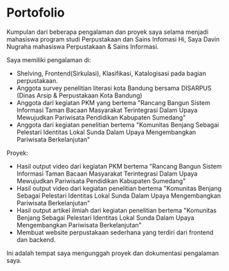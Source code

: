 # Portofolio
Kumpulan dari beberapa pengalaman dan proyek saya selama menjadi mahasiswa program studi Perpustakaan dan Sains Infomasi 
Hi, Saya Davin Nugraha mahasiswa Perpustakaan & Sains Informasi.

Saya memiliki pengalaman di:
- Shelving, Frontend(Sirkulasi), Klasifikasi, Katalogisasi pada bagian perpustakaan.
- Anggota survey penelitian literasi kota Bandung bersama DISARPUS (Dinas Arsip & Perpustakaan Kota Bandung)
- Anggota dari kegiatan PKM yang bertema "Rancang Bangun Sistem Informasi Taman Bacaan Masyarakat Terintegrasi Dalam Upaya Mewujudkan Pariwisata Pendidikan Kabupaten Sumedang"
- Anggota dari kegiatan penelitian bertema "Komunitas Benjang Sebagai Pelestari Identitas Lokal Sunda Dalam Upaya Mengembangkan Pariwisata Berkelanjutan"

Proyek:
- Hasil output video dari kegiatan PKM bertema "Rancang Bangun Sistem Informasi Taman Bacaan Masyarakat Terintegrasi Dalam Upaya Mewujudkan Pariwisata Pendidikan Kabupaten Sumedang"
- Hasil output video dari kegiatan penelitian bertema "Komunitas Benjang Sebagai Pelestari Identitas Lokal Sunda Dalam Upaya Mengembangkan Pariwisata Berkelanjutan"
- Hasil output artikel ilmiah dari kegiatan penelitian bertema "Komunitas Benjang Sebagai Pelestari Identitas Lokal Sunda Dalam Upaya Mengembangkan Pariwisata Berkelanjutan"
- Membuat website perpustakaan sederhana yang terdiri dari frontend dan backend.

Ini adalah tempat saya mengunggah proyek dan dokumentasi pengalaman saya.
